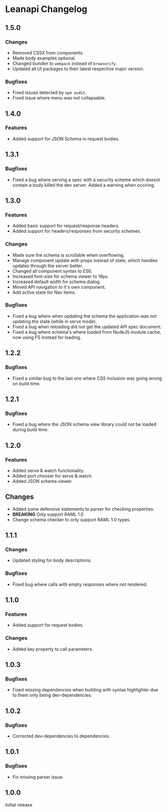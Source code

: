 # Leanapi Changelog

## 1.5.0

### Changes
* Removed CSSX from components.
* Made body examples optional.
* Changed bundler to `webpack` instead of `browserify`.
* Updated all UI packages to their latest respective major version.

### Bugfixes
* Fixed issues detected by `npm audit`.
* Fixed issue where menu was not collapsable.

## 1.4.0

### Features
* Added support for JSON Schema in request bodies.

## 1.3.1

### Bugfixes
* Fixed a bug where serving a spec with a security scheme which doesnt contain a body killed the dev server. Added a warning when occiring.

## 1.3.0

### Features
* Added basic support for request/response headers.
* Added support for headers/responses from security schemes.

### Changes
* Made sure the schema is scrollable when overflowing.
* Manage component update with props instead of state, which handles updates through the server better.
* Changed all component syntax to ES6.
* Increased font-size for schema viewer to 16px.
* Increased default width for schema dialog.
* Moved API navigation to it's own component.
* Add active state for Nav items.

### Bugfixes
* Fixed a bug where when updating the schema the application was not updating the state (while in serve mode).
* Fixed a bug when reloading did not get the updated API spec document.
* Fixed a bug where schema's where loaded from NodeJS module cache, now using FS instead for loading.

## 1.2.2

### Bugfixes
* Fixed a similar bug to the last one where CSS inclusion was going wrong on build time.

## 1.2.1

### Bugfixes
* Fixed a bug where the JSON schema view library could not be loaded during build time.

## 1.2.0

### Features
* Added serve & watch functionality.
* Added port chooser for serve & watch.
* Added JSON schema viewer.

## Changes
* Added some defensive statements to parser for checking properties.
* **BREAKING** Only support RAML 1.0
* Change schema checker to only support RAML 1.0 types.

## 1.1.1

### Changes
* Updated styling for body descriptions.

### Bugfixes
* Fixed bug where calls with empty responses where not rendered.

## 1.1.0

### Features
* Added support for request bodies.

### Changes
* Added key property to call parameters.

## 1.0.3

### Bugfixes
* Fixed missing dependencies when building with syntax highlighter due to them only being dev-dependencies.

## 1.0.2

### Bugfixes
* Corrected dev-dependencies to dependencies.

## 1.0.1

### Bugfixes
* Fix missing parser issue.

## 1.0.0

Initial release